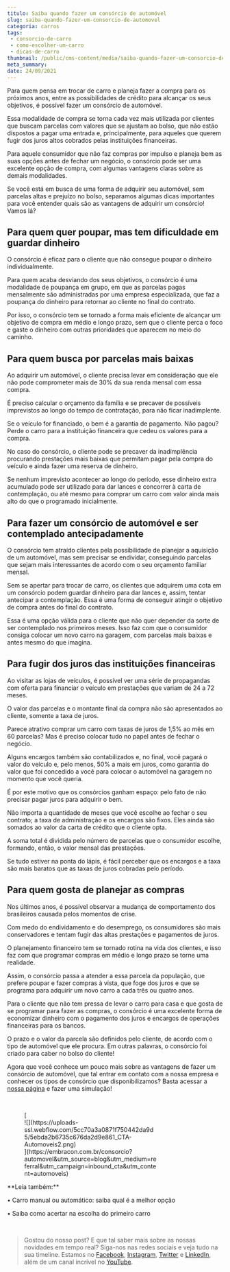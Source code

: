 ```yaml
---
titulo: Saiba quando fazer um consórcio de automóvel
slug: saiba-quando-fazer-um-consorcio-de-automovel
categoria: carros
tags:
 - consorcio-de-carro
 - como-escolher-um-carro
 - dicas-de-carro
thumbnail: /public/cms-content/media/saiba-quando-fazer-um-consorcio-de-automovel.jpg
meta_summary: 
date: 24/09/2021
---
```

Para quem pensa em trocar de carro e planeja fazer a compra para os próximos anos, entre as possibilidades de crédito para alcançar os seus objetivos, é possível fazer um consórcio de automóvel.

Essa modalidade de compra se torna cada vez mais utilizada por clientes que buscam parcelas com valores que se ajustam ao bolso, que não estão dispostos a pagar uma entrada e, principalmente, para aqueles que querem fugir dos juros altos cobrados pelas instituições financeiras.

Para aquele consumidor que não faz compras por impulso e planeja bem as suas opções antes de fechar um negócio, o consórcio pode ser uma excelente opção de compra, com algumas vantagens claras sobre as demais modalidades.

Se você está em busca de uma forma de adquirir seu automóvel, sem parcelas altas e prejuízo no bolso, separamos algumas dicas importantes para você entender quais são as vantagens de adquirir um consórcio! Vamos lá?

Para quem quer poupar, mas tem dificuldade em guardar dinheiro
--------------------------------------------------------------

O consórcio é eficaz para o cliente que não consegue poupar o dinheiro individualmente.

Para quem acaba desviando dos seus objetivos, o consórcio é uma modalidade de poupança em grupo, em que as parcelas pagas mensalmente são administradas por uma empresa especializada, que faz a poupança do dinheiro para retornar ao cliente no final do contrato.

Por isso, o consórcio tem se tornado a forma mais eficiente de alcançar um objetivo de compra em médio e longo prazo, sem que o cliente perca o foco e gaste o dinheiro com outras prioridades que aparecem no meio do caminho.

Para quem busca por parcelas mais baixas
----------------------------------------

Ao adquirir um automóvel, o cliente precisa levar em consideração que ele não pode comprometer mais de 30% da sua renda mensal com essa compra.

É preciso calcular o orçamento da família e se precaver de possíveis imprevistos ao longo do tempo de contratação, para não ficar inadimplente.

Se o veículo for financiado, o bem é a garantia de pagamento. Não pagou? Perde o carro para a instituição financeira que cedeu os valores para a compra.

No caso do consórcio, o cliente pode se precaver da inadimplência procurando prestações mais baixas que permitam pagar pela compra do veículo e ainda fazer uma reserva de dinheiro.

Se nenhum imprevisto acontecer ao longo do período, esse dinheiro extra acumulado pode ser utilizado para dar lances e concorrer à carta de contemplação, ou até mesmo para comprar um carro com valor ainda mais alto do que o programado inicialmente.

Para fazer um consórcio de automóvel e ser contemplado antecipadamente
----------------------------------------------------------------------

O consórcio tem atraído clientes pela possibilidade de planejar a aquisição de um automóvel, mas sem precisar se endividar, conseguindo parcelas que sejam mais interessantes de acordo com o seu orçamento familiar mensal.

Sem se apertar para trocar de carro, os clientes que adquirem uma cota em um consórcio podem guardar dinheiro para dar lances e, assim, tentar antecipar a contemplação. Essa é uma forma de conseguir atingir o objetivo de compra antes do final do contrato.

Essa é uma opção válida para o cliente que não quer depender da sorte de ser contemplado nos primeiros meses. Isso faz com que o consumidor consiga colocar um novo carro na garagem, com parcelas mais baixas e antes mesmo do que imagina.

Para fugir dos juros das instituições financeiras
-------------------------------------------------

Ao visitar as lojas de veículos, é possível ver uma série de propagandas com oferta para financiar o veículo em prestações que variam de 24 a 72 meses.

O valor das parcelas e o montante final da compra não são apresentados ao cliente, somente a taxa de juros.

Parece atrativo comprar um carro com taxas de juros de 1,5% ao mês em 60 parcelas? Mas é preciso colocar tudo no papel antes de fechar o negócio.

Alguns encargos também são contabilizados e, no final, você pagará o valor do veículo e, pelo menos, 50% a mais em juros, como garantia do valor que foi concedido a você para colocar o automóvel na garagem no momento que você queria.

É por este motivo que os consórcios ganham espaço: pelo fato de não precisar pagar juros para adquirir o bem.

Não importa a quantidade de meses que você escolhe ao fechar o seu contrato; a taxa de administração e os encargos são fixos. Eles ainda são somados ao valor da carta de crédito que o cliente opta.

A soma total é dividida pelo número de parcelas que o consumidor escolhe, formando, então, o valor mensal das prestações.

Se tudo estiver na ponta do lápis, é fácil perceber que os encargos e a taxa são mais baratos que as taxas de juros cobradas pelo período.

Para quem gosta de planejar as compras
--------------------------------------

Nos últimos anos, é possível observar a mudança de comportamento dos brasileiros causada pelos momentos de crise.

Com medo do endividamento e do desemprego, os consumidores são mais conservadores e tentam fugir das altas prestações e pagamentos de juros.

O planejamento financeiro tem se tornado rotina na vida dos clientes, e isso faz com que programar compras em médio e longo prazo se torne uma realidade.

Assim, o consórcio passa a atender a essa parcela da população, que prefere poupar e fazer compras à vista, que foge dos juros e que se programa para adquirir um novo carro a cada três ou quatro anos.

Para o cliente que não tem pressa de levar o carro para casa e que gosta de se programar para fazer as compras, o consórcio é uma excelente forma de economizar dinheiro com o pagamento dos juros e encargos de operações financeiras para os bancos.

O prazo e o valor da parcela são definidos pelo cliente, de acordo com o tipo de automóvel que ele procura. Em outras palavras, o consórcio foi criado para caber no bolso do cliente!

Agora que você conhece um pouco mais sobre as vantagens de fazer um consórcio de automóvel, que tal entrar em contato com a nossa empresa e conhecer os tipos de consórcio que disponibilizamos? Basta acessar a [nossa página](https://www.embracon.com.br/) e fazer uma simulação!

‍

<figure class="w-richtext-figure-type-image w-richtext-align-center" style="max-width:310px">[<div>![](https://uploads-ssl.webflow.com/5cc70a3a0871f750442da9d5/5ebda2b6735c676da2d9e861_CTA-Automoveis2.png)</div>](https://embracon.com.br/consorcio?automovel&utm_source=blog&utm_medium=referral&utm_campaign=inbound_cta&utm_content=automoveis)</figure>‍**Leia também:**

**‍**• Carro manual ou automático: saiba qual é a melhor opção

• Saiba como acertar na escolha do primeiro carro

‍

> Gostou do nosso post? E que tal saber mais sobre as nossas novidades em tempo real? Siga-nos nas redes sociais e veja tudo na sua timeline. Estamos no [Facebook](https://www.facebook.com/embracon/), [Instagram](https://www.instagram.com/embraconoficial/), [Twitter](https://twitter.com/embracon) e [LinkedIn](https://www.linkedin.com/company/1018875/), além de um canal incrível no [YouTube](https://www.youtube.com/channel/UCL-Y0mv9zc73Iek48NLUBzQ).

‍

